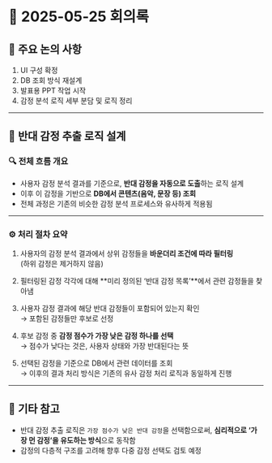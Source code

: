 # 📅 2025-05-25 회의록

## 🧠 주요 논의 사항

1. UI 구성 확정
2. DB 조회 방식 재설계
3. 발표용 PPT 작업 시작
4. 감정 분석 로직 세부 분담 및 로직 정리

---

## 📌 반대 감정 추출 로직 설계

### 🔍 전체 흐름 개요

- 사용자 감정 분석 결과를 기준으로, **반대 감정을 자동으로 도출**하는 로직 설계
- 이후 이 감정을 기반으로 **DB에서 콘텐츠(음악, 문장 등) 조회**
- 전체 과정은 기존의 비슷한 감정 분석 프로세스와 유사하게 적용됨

---

### ⚙️ 처리 절차 요약

1. 사용자의 감정 분석 결과에서 상위 감정들을 **바운더리 조건에 따라 필터링**  
   (하위 감정은 제거하지 않음)

2. 필터링된 감정 각각에 대해 **미리 정의된 ‘반대 감정 목록’**에서 관련 감정들을 찾아냄

3. 사용자 감정 결과에 해당 반대 감정들이 포함되어 있는지 확인  
   → 포함된 감정들만 후보로 선정

4. 후보 감정 중 **감정 점수가 가장 낮은 감정 하나를 선택**  
   → 점수가 낮다는 것은, 사용자 상태와 가장 반대된다는 뜻

5. 선택된 감정을 기준으로 DB에서 관련 데이터를 조회  
   → 이후의 결과 처리 방식은 기존의 유사 감정 처리 로직과 동일하게 진행

---

## 📎 기타 참고

- 반대 감정 추출 로직은 `가장 점수가 낮은 반대 감정`을 선택함으로써, **심리적으로 ‘가장 먼 감정’을 유도하는 방식**으로 동작함
- 감정의 다층적 구조를 고려해 향후 다중 감정 선택도 검토 예정
